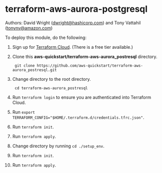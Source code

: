 # terraform-aws-aurora-postgresql
Authors: David Wright (dwright@hashicorp.com) and Tony Vattahil (tonynv@amazon.com)

To deploy this module, do the following:
1. Sign up for [Terraform Cloud](https://app.terraform.io/signup/account). (There is a free tier available.)
2. Clone this **aws-quickstart/terraform-aws-aurora_postresql** directory.

        git clone https://github.com/aws-quickstart/terraform-aws-aurora_postresql.git

3. Change directory to the root directory.

        cd terraform-aws-aurora_postresql

4. Run `terraform login` to ensure you are authenticated into Terraform Cloud.
5. Run `export TERRAFORM_CONFIG="$HOME/.terraform.d/credentials.tfrc.json"`.
6. Run `terraform init`.
7. Run `terraform apply`.
8. Change directory by running `cd ./setup_env`.
9. Run `terraform init`.
10. Run `terraform apply`.

